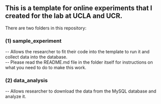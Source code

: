 ## This is a template for online experiments that I created for the lab at UCLA and UCR.

There are two folders in this repository:

### (1) sample_experiment
-- Allows the researcher to fit their code into the template to run it and collect data into the database. <br/>
-- Please read the README.md file in the folder itself for instructions on what you need to do to make this work.<br/>

### (2) data_analysis
-- Allows researcher to download the data from the MySQL database and analyze it.<br/>